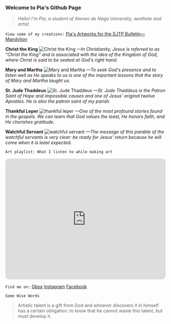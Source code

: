 ### Welcome to Pia's Github Page

>Hello! *I'm Pia, a student of Ateneo de Naga University, aesthete and artist*

`View some of my creations:`
[Pia's Artworks for the SJTP Bulletin⁠—Mandylion](https://drive.google.com/drive/folders/18WR0FAunmyHOkwyDFGst7SoGH-M0TD3M?usp=sharing)

**Christ the King**
![Christ the King](https://user-images.githubusercontent.com/118333734/202451758-02763d86-07c9-448c-a6f8-ce18be2f3a1d.jpg)
*—In Christianity, Jesus is referred to as "Christ the King" and is associated with the idea of the Kingdom of God, where Christ is said to be seated at God's right hand.*

**Mary and Martha**
![Mary and Martha](https://user-images.githubusercontent.com/118333734/202452073-8238c8db-6c6e-4535-8be5-004c87c1a32d.png)
*—To seek God's presence and to listen well as He speaks to us is one of the important lessons that the story of Mary and Martha taught us.*

**St. Jude Thaddeus**
![St. Jude Thaddeus](https://user-images.githubusercontent.com/118333734/202452120-ee5fd799-c2fb-44b6-b65f-00cceafd4b64.png)
*—St. Jude Thaddeus is the Patron Saint of Hope and impossible causes and one of Jesus' original twelve Apostles. He is also the patron saint of my parish.*

**Thankful Leper**
![thankful leper](https://user-images.githubusercontent.com/118333734/202452237-57dc55a0-f264-4554-aa7c-f5591be0c229.png)
*—One of the most profound stories found in the gospels. We can learn that God values the least, He honors faith, and He cherishes gratitude.*

**Watchful Servant**
![watchful servant](https://user-images.githubusercontent.com/118333734/202452260-a4d5d2e0-2a98-410b-9409-aeebad85ae98.png)
*—The message of this parable of the watchful servants is very clear: be ready for Jesus' return because he will come when it is least expected.*

`Art playlist: What I listen to while making art`
<iframe style="border-radius:12px" src="https://open.spotify.com/embed/playlist/3rM0yP2viGuGLPsrKbp3Bs?utm_source=generator" width="100%" height="380" frameBorder="0" allowfullscreen="" allow="autoplay; clipboard-write; encrypted-media; fullscreen; picture-in-picture" loading="lazy"></iframe>

`Find me on:`
[Gbox](dasguit@gbox.adnu.edu.ph)
[Instagram](https://www.instagram.com/dvsx.oxo/)
[Facebook](https://www.facebook.com/dannah.saguit.02)

`Some Wise Words`
>Artistic talent is a gift from God and whoever discovers it in himself has a certain obligation: to know that he cannot waste this talent, but must develop it.

